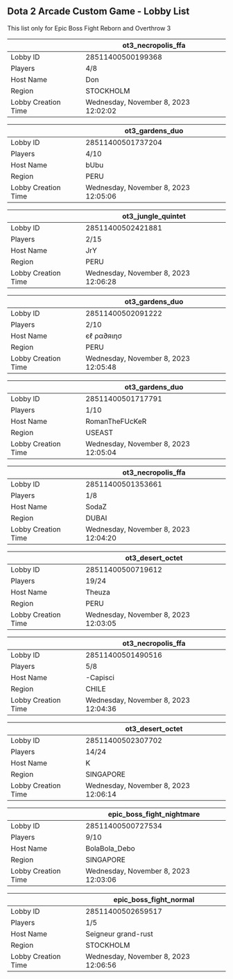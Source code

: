 ## Dota 2 Arcade Custom Game - Lobby List

This list only for Epic Boss Fight Reborn and Overthrow 3

|  | ot3_necropolis_ffa |
| ------ | ------ |
| Lobby ID | 28511400500199368 |
| Players | 4/8 |
| Host Name | Don |
| Region | STOCKHOLM |
| Lobby Creation Time | Wednesday, November 8, 2023 12:02:02 |


|  | ot3_gardens_duo |
| ------ | ------ |
| Lobby ID | 28511400501737204 |
| Players | 4/10 |
| Host Name | bUbu |
| Region | PERU |
| Lobby Creation Time | Wednesday, November 8, 2023 12:05:06 |


|  | ot3_jungle_quintet |
| ------ | ------ |
| Lobby ID | 28511400502421881 |
| Players | 2/15 |
| Host Name | JrY |
| Region | PERU |
| Lobby Creation Time | Wednesday, November 8, 2023 12:06:28 |


|  | ot3_gardens_duo |
| ------ | ------ |
| Lobby ID | 28511400502091222 |
| Players | 2/10 |
| Host Name | єℓ ρα∂яιησ |
| Region | PERU |
| Lobby Creation Time | Wednesday, November 8, 2023 12:05:48 |


|  | ot3_gardens_duo |
| ------ | ------ |
| Lobby ID | 28511400501717791 |
| Players | 1/10 |
| Host Name | RomanTheFUcKeR |
| Region | USEAST |
| Lobby Creation Time | Wednesday, November 8, 2023 12:05:04 |


|  | ot3_necropolis_ffa |
| ------ | ------ |
| Lobby ID | 28511400501353661 |
| Players | 1/8 |
| Host Name | SodaZ |
| Region | DUBAI |
| Lobby Creation Time | Wednesday, November 8, 2023 12:04:20 |


|  | ot3_desert_octet |
| ------ | ------ |
| Lobby ID | 28511400500719612 |
| Players | 19/24 |
| Host Name | Theuza |
| Region | PERU |
| Lobby Creation Time | Wednesday, November 8, 2023 12:03:05 |


|  | ot3_necropolis_ffa |
| ------ | ------ |
| Lobby ID | 28511400501490516 |
| Players | 5/8 |
| Host Name | -Capisci |
| Region | CHILE |
| Lobby Creation Time | Wednesday, November 8, 2023 12:04:36 |


|  | ot3_desert_octet |
| ------ | ------ |
| Lobby ID | 28511400502307702 |
| Players | 14/24 |
| Host Name | K |
| Region | SINGAPORE |
| Lobby Creation Time | Wednesday, November 8, 2023 12:06:14 |


|  | epic_boss_fight_nightmare |
| ------ | ------ |
| Lobby ID | 28511400500727534 |
| Players | 9/10 |
| Host Name | BolaBola_Debo |
| Region | SINGAPORE |
| Lobby Creation Time | Wednesday, November 8, 2023 12:03:06 |


|  | epic_boss_fight_normal |
| ------ | ------ |
| Lobby ID | 28511400502659517 |
| Players | 1/5 |
| Host Name | Seigneur grand-rust |
| Region | STOCKHOLM |
| Lobby Creation Time | Wednesday, November 8, 2023 12:06:56 |



